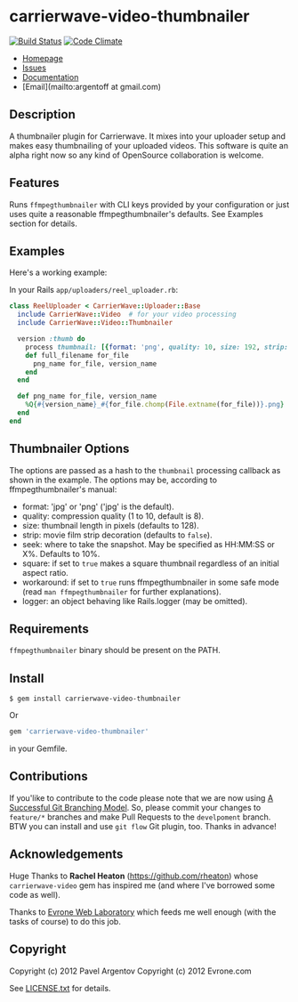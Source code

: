 # carrierwave-video-thumbnailer

[![Build Status](https://travis-ci.org/evrone/carrierwave-video-thumbnailer.png)](https://travis-ci.org/evrone/carrierwave-video-thumbnailer) [![Code Climate](https://codeclimate.com/badge.png)](https://codeclimate.com/github/evrone/carrierwave-video-thumbnailer)

* [Homepage](https://github.com/evrone/carrierwave-video-thumbnailer#readme)
* [Issues](https://github.com/evrone/carrierwave-video-thumbnailer/issues)
* [Documentation](http://rubydoc.info/gems/carrierwave-video-thumbnailer/frames)
* [Email](mailto:argentoff at gmail.com)

## Description

A thumbnailer plugin for Carrierwave. It mixes into your uploader setup and
makes easy thumbnailing of your uploaded videos. This software is quite an
alpha right now so any kind of OpenSource collaboration is welcome.

## Features

Runs `ffmpegthumbnailer` with CLI keys provided by your configuration or just
uses quite a reasonable ffmpegthumbnailer's defaults. See Examples section for
details.

## Examples

Here's a working example:

In your Rails `app/uploaders/reel_uploader.rb`:

```ruby
class ReelUploader < CarrierWave::Uploader::Base
  include CarrierWave::Video  # for your video processing
  include CarrierWave::Video::Thumbnailer

  version :thumb do
    process thumbnail: [{format: 'png', quality: 10, size: 192, strip: true, logger: Rails.logger}]
    def full_filename for_file
      png_name for_file, version_name
    end
  end

  def png_name for_file, version_name
    %Q{#{version_name}_#{for_file.chomp(File.extname(for_file))}.png}
  end
end
```

## Thumbnailer Options

The options are passed as a hash to the `thumbnail` processing callback as
shown in the example. The options may be, according to ffmpegthumbnailer's
manual:

  * format: 'jpg' or 'png' ('jpg' is the default).
  * quality:  compression quality (1 to 10, default is 8).
  * size: thumbnail length in pixels (defaults to 128).
  * strip: movie film strip decoration (defaults to `false`).
  * seek: where to take the snapshot. May be specified as HH:MM:SS or X%.
    Defaults to 10%.
  * square: if set to `true` makes a square thumbnail regardless of an initial
    aspect ratio.
  * workaround: if set to `true` runs ffmpegthumbnailer in some safe mode
    (read `man ffmpegthumbnailer` for further explanations).
  * logger: an object behaving like Rails.logger (may be omitted).

## Requirements

`ffmpegthumbnailer` binary should be present on the PATH.

## Install

    $ gem install carrierwave-video-thumbnailer

Or 
```ruby
gem 'carrierwave-video-thumbnailer'
```
in your Gemfile.

## Contributions

If you'like to contribute to the code please note that we are now using [A
Successful Git Branching Model](http://nvie.com/posts/a-successful-git-branching-model/).
So, please commit your changes to `feature/*` branches and make Pull Requests
to the `develpoment` branch. BTW you can install and use `git flow` Git plugin, too.
Thanks in advance!

## Acknowledgements

Huge Thanks to **Rachel Heaton** (<https://github.com/rheaton>) whose
`carrierwave-video` gem has inspired me (and where I've borrowed some code as
well).

Thanks to [Evrone Web Laboratory](http://evrone.com) which feeds me well enough (with the
tasks of course) to do this job.

## Copyright

Copyright (c) 2012 Pavel Argentov
Copyright (c) 2012 Evrone.com

See [LICENSE.txt](LICENSE.txt) for details.
